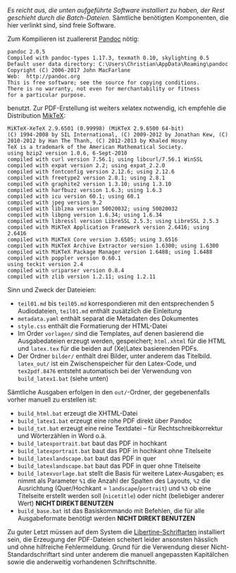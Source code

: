 _Es reicht aus, die unten aufgeführte Software installiert zu haben, der Rest geschieht durch die Batch-Dateien._ Sämtliche benötigten Komponenten, die hier verlinkt sind, sind freie Software.

Zum Kompilieren ist zuallererst [Pandoc](https://pandoc.org/) nötig: 

	pandoc 2.0.5
	Compiled with pandoc-types 1.17.3, texmath 0.10, skylighting 0.5
	Default user data directory: C:\Users\Christian\AppData\Roaming\pandoc
	Copyright (C) 2006-2017 John MacFarlane
	Web:  http://pandoc.org
	This is free software; see the source for copying conditions.
	There is no warranty, not even for merchantability or fitness
	for a particular purpose.
	
benutzt. Zur PDF-Erstellung ist weiters xelatex notwendig, ich empfehle die Distribution [MikTeX](https://miktex.org/):

	MiKTeX-XeTeX 2.9.6501 (0.99998) (MiKTeX 2.9.6500 64-bit)
	(C) 1994-2008 by SIL International, (C) 2009-2012 by Jonathan Kew, (C) 2010-2012 by Han The Thanh, (C) 2012-2013 by Khaled Hosny
	TeX is a trademark of the American Mathematical Society.
	using bzip2 version 1.0.6, 6-Sept-2010
	compiled with curl version 7.56.1; using libcurl/7.56.1 WinSSL
	compiled with expat version 2.2; using expat_2.2.0
	compiled with fontconfig version 2.12.6; using 2.12.6
	compiled with freetype2 version 2.8.1; using 2.8.1
	compiled with graphite2 version 1.3.10; using 1.3.10
	compiled with harfbuzz version 1.6.3; using 1.6.3
	compiled with icu version 60.1; using 60.1
	compiled with jpeg version 9.2
	compiled with liblzma version 50020032; using 50020032
	compiled with libpng version 1.6.34; using 1.6.34
	compiled with libressl version LibreSSL 2.5.3; using LibreSSL 2.5.3
	compiled with MiKTeX Application Framework version 2.6416; using 2.6416
	compiled with MiKTeX Core version 3.6505; using 3.6516
	compiled with MiKTeX Archive Extractor version 1.6300; using 1.6300
	compiled with MiKTeX Package Manager version 1.6488; using 1.6488
	compiled with poppler version 0.60.1
	using teckit version 2.4
	compiled with uriparser version 0.8.4
	compiled with zlib version 1.2.11; using 1.2.11

Sinn und Zweck der Dateieien:

 - `teil01.md` bis `teil05.md` korrespondieren mit den entsprechenden 5 Audiodateien, `teil01.md` enthält zusätzlich die Einleitung
 - `metadata.yaml` enthält separat die Metadaten des Dokumentes
 - `style.css` enthält die Formatierung der HTML-Datei
 - Im Order `vorlagen/` sind die Templates, auf denen basierend die Ausgabedateien erzeugt werden, gespeichert; `html.xhtml` für die HTML und `latex.tex` für die beiden auf (Xe)Latex basierenden PDFs.
 - Der Ordner `bilder/` enthält drei Bilder, unter anderem das Titelbild. `latex_out/` ist ein Zwischenspeicher für den Latex-Code, und `tex2pdf.8476` entsteht automatisch bei der Verwendung von `build_latex1.bat` (siehe unten)

Sämtliche Ausgaben erfolgen in den `out/`-Ordner, der gegebenenfalls vorher manuell zu erstellen ist:

 - `build_html.bat` erzeugt die XHTML-Datei
 - `build_latex1.bat` erzeugt eine rohe PDF direkt über Pandoc
 - `build_txt.bat` erzeugt eine reine Textdatei – für Rechtschreibkorrektur und Wörterzählen in Word o.ä.
 - `build_latexportrait.bat` baut das PDF in hochkant
 - `build_latexportrait.bat` baut das PDF in hochkant ohne Titelseite
 - `build_latexlandscape.bat` baut das PDF in quer
 - `build_latexlandscape.bat` baut das PDF in quer ohne Titelseite
 - `build_latexvorlage.bat` stellt die Basis für weitere Latex-Ausgaben; es nimmt als Parameter `%1` die Anzahl der Spalten des Layouts, `%2` die Ausrichtung (Quer/Hochkant = `landscape`/`portrait`) und `%3` ob eine Titelseite erstellt werden soll (`nicetitle`) oder nicht (beliebiger anderer Wert) **NICHT DIREKT BENUTZEN**
 - `build_base.bat` ist das Basiskommando mit Befehlen, die für alle Ausgabeformate benötigt werden **NICHT DIREKT BENUTZEN**

 
Zu guter Letzt müssen auf dem System die [Libertine-Schriftarten](http://libertine-fonts.org/) installiert sein, die Erzeugung der PDF-Dateien scheitert leider ansonsten hässlich und ohne hilfreiche Fehlermeldung. Grund für die Verwendung dieser Nicht-Standardschriftart sind unter anderem die manuell angepassten Kapitälchen sowie die anderweitig vorhandenen Schriftschnitte.